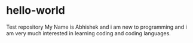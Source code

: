 # hello-world
Test repository
My Name is Abhishek and i am new to programming and i am very much interested in learning coding and coding languages.
